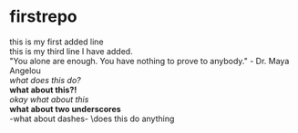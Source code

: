 # firstrepo
this is my first added line  
this is my third line I have added.  
"You alone are enough. You have nothing to prove to anybody." - Dr. Maya Angelou  
*what does this do?*  
**what about this?!**  
_okay what about this_  
__what about two underscores__  
-what about dashes-
\does this do anything  
